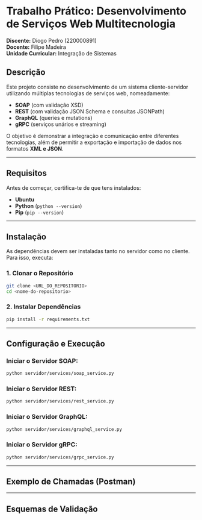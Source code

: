# Trabalho Prático: Desenvolvimento de Serviços Web Multitecnologia

**Discente:** Diogo Pedro (220000891)  
**Docente:** Filipe Madeira  
**Unidade Curricular:** Integração de Sistemas  

## Descrição  
Este projeto consiste no desenvolvimento de um sistema cliente-servidor utilizando múltiplas tecnologias de serviços web, nomeadamente:  

- **SOAP** (com validação XSD)  
- **REST** (com validação JSON Schema e consultas JSONPath)  
- **GraphQL** (queries e mutations)  
- **gRPC** (serviços unários e streaming)  

O objetivo é demonstrar a integração e comunicação entre diferentes tecnologias, além de permitir a exportação e importação de dados nos formatos **XML e JSON**.  

---

## Requisitos
Antes de começar, certifica-te de que tens instalados:

- **Ubuntu**
- **Python** (`python --version`)
- **Pip** (`pip --version`)

---

## Instalação
As dependências devem ser instaladas tanto no servidor como no cliente. Para isso, executa:

### 1. Clonar o Repositório  
```bash
git clone <URL_DO_REPOSITORIO>
cd <nome-do-repositorio>
```

### 2. Instalar Dependências  
```bash
pip install -r requirements.txt
```
---

## Configuração e Execução  

### Iniciar o Servidor SOAP:
```bash
python servidor/services/soap_service.py
```

### Iniciar o Servidor REST:
```bash
python servidor/services/rest_service.py
```

### Iniciar o Servidor GraphQL:
```bash
python servidor/services/graphql_service.py
```

### Iniciar o Servidor gRPC:
```bash
python servidor/services/grpc_service.py
```
---

## Exemplo de Chamadas (Postman)  

---

## Esquemas de Validação  



